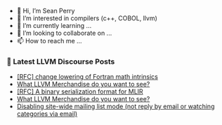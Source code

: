 - 👋 Hi, I’m Sean Perry
- 👀 I’m interested in compilers (c++, COBOL, llvm)
- 🌱 I’m currently learning ...
- 💞️ I’m looking to collaborate on ...
- 📫 How to reach me ...

<!---
s66perry/s66perry is a ✨ special ✨ repository because its `README.md` (this file) appears on your GitHub profile.
You can click the Preview link to take a look at your changes.
--->
### 📕 Latest LLVM Discourse Posts

<!-- DISCOURSE-LLVM:START -->
- [[RFC] change lowering of Fortran math intrinsics](https://discourse.llvm.org/t/rfc-change-lowering-of-fortran-math-intrinsics/63971#post_11)
- [What LLVM Merchandise do you want to see?](https://discourse.llvm.org/t/what-llvm-merchandise-do-you-want-to-see/63799#post_5)
- [[RFC] A binary serialization format for MLIR](https://discourse.llvm.org/t/rfc-a-binary-serialization-format-for-mlir/63518?page=2#post_21)
- [What LLVM Merchandise do you want to see?](https://discourse.llvm.org/t/what-llvm-merchandise-do-you-want-to-see/63799#post_4)
- [Disabling site-wide mailing list mode &lpar;not reply by email or watching categories via email&rpar;](https://discourse.llvm.org/t/disabling-site-wide-mailing-list-mode-not-reply-by-email-or-watching-categories-via-email/6022?page=3#post_52)
<!-- DISCOURSE-LLVM:END -->
